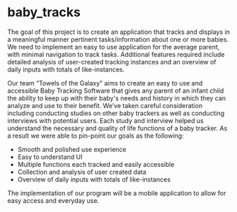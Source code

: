 # baby_tracks

The goal of this project is to create an application that tracks and displays in a meaningful manner pertinent tasks/information about one or more babies. We need to implement an easy to use application for the average parent, with minimal navigation to track tasks. Additional features required include detailed analysis of user-created tracking instances and an overview of daily inputs with totals of like-instances.

Our team “Towels of the Galaxy” aims to create an easy to use and accessible Baby Tracking Software that gives any parent of an infant child the ability to keep up with their baby's needs and history in which they can analyze and use to their benefit. We’ve taken careful consideration including conducting studies on other baby trackers as well as conducting interviews with potential users. Each study and interview helped us understand the necessary and quality of life functions of a baby tracker. As a result we were able to pin-point our goals as the following: 

* Smooth and polished use experience
* Easy to understand UI
* Multiple functions each tracked and easily accessible
* Collection and analysis of user created data
* Overview of daily inputs with totals of like-instances

The implementation of our program will be a mobile application to allow for easy access and everyday use. 

